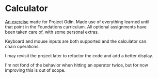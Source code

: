 # Calculator

[An exercise](https://www.theodinproject.com/lessons/foundations-calculator) made for Project Odin. Made use of everything learned until that point in the Foundations curriculum. All optional assignments have been taken care of, with some personal extras.

Keyboard and mouse inputs are both supported and the calculator can chain operations.

I may revisit the project later to refactor the code and add a better display.

I'm not fond of the behavior when hitting an operator twice, but for now improving this is out of scope.
